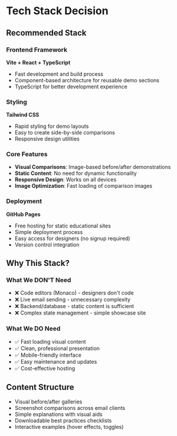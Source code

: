 # Tech Stack Decision

## Recommended Stack

### Frontend Framework
**Vite + React + TypeScript**
- Fast development and build process
- Component-based architecture for reusable demo sections
- TypeScript for better development experience

### Styling
**Tailwind CSS**
- Rapid styling for demo layouts
- Easy to create side-by-side comparisons
- Responsive design utilities

### Core Features
- **Visual Comparisons**: Image-based before/after demonstrations
- **Static Content**: No need for dynamic functionality
- **Responsive Design**: Works on all devices
- **Image Optimization**: Fast loading of comparison images

### Deployment
**GitHub Pages**
- Free hosting for static educational sites
- Simple deployment process
- Easy access for designers (no signup required)
- Version control integration

## Why This Stack?

### What We DON'T Need
- ❌ Code editors (Monaco) - designers don't code
- ❌ Live email sending - unnecessary complexity
- ❌ Backend/database - static content is sufficient
- ❌ Complex state management - simple showcase site

### What We DO Need
- ✅ Fast loading visual content
- ✅ Clean, professional presentation
- ✅ Mobile-friendly interface
- ✅ Easy maintenance and updates
- ✅ Cost-effective hosting

## Content Structure
- Visual before/after galleries
- Screenshot comparisons across email clients
- Simple explanations with visual aids
- Downloadable best practices checklists
- Interactive examples (hover effects, toggles)